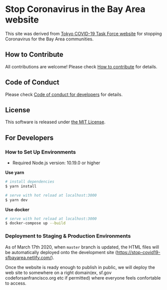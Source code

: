 # Stop Coronavirus in the Bay Area website

This site was derived from [Tokyo COVID-19 Task Force website](https://github.com/tokyo-metropolitan-gov/covid19) for stopping Coronavirus for the Bay Area communities.

## How to Contribute

All contributions are welcome!
Please check [How to contribute](./.github/CONTRIBUTING.md) for details.

## Code of Conduct

Please check [Code of conduct for developers](./.github/CODE_OF_CONDUCT.md) for details.

## License
This software is released under [the MIT License](./LICENSE.txt).

## For Developers

### How to Set Up Environments

- Required Node.js version: 10.19.0 or higher

**Use yarn**
``` bash
# install dependencies
$ yarn install

# serve with hot reload at localhost:3000
$ yarn dev
```

**Use docker**
```bash
# serve with hot reload at localhost:3000
$ docker-compose up --build
```

### Deployment to Staging & Production Environments

As of March 17th 2020, when `master` branch is updated, the HTML files will be automatically deployed onto the development site (https://stop-covid19-sfbayarea.netlify.com/).

Once the website is ready enough to publish in public, we will deploy the web site to somewhere on a right domain(ex, sf.gov codeforsanfrancisco.org etc if permitted) where everyone feels confortable to access.
